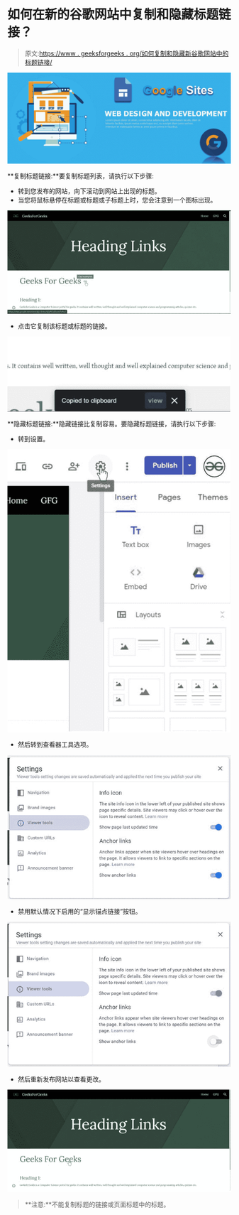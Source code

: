# 如何在新的谷歌网站中复制和隐藏标题链接？

> 原文:[https://www . geeksforgeeks . org/如何复制和隐藏新谷歌网站中的标题链接/](https://www.geeksforgeeks.org/how-to-copy-and-hide-heading-links-in-new-google-sites/)

![](img/f832fbd6f027c6d808ed269d560d7db1.png)

**复制标题链接:**要复制标题列表，请执行以下步骤:

*   转到您发布的网站，向下滚动到网站上出现的标题。
*   当您将鼠标悬停在标题或标题或子标题上时，您会注意到一个图标出现。

![](img/e45553a7bfd5d6b502e302d14cd48430.png)

*   点击它复制该标题或标题的链接。

![](img/35504631adf00255ac4c85c0b224f9bb.png)

**隐藏标题链接:**隐藏链接比复制容易。要隐藏标题链接，请执行以下步骤:

*   转到设置。

![](img/5ed71c8ecdefa9296a86e582e3b0d527.png)

*   然后转到查看器工具选项。

![](img/816323b1175c1263f4661ee94540b516.png)

*   禁用默认情况下启用的“显示锚点链接”按钮。

![](img/04fe776af089c4e0c827898e03779e9b.png)

*   然后重新发布网站以查看更改。

![](img/49d1d039531b8af49802cd98bcb8593b.png)

> **注意:**不能复制标题的链接或页面标题中的标题。